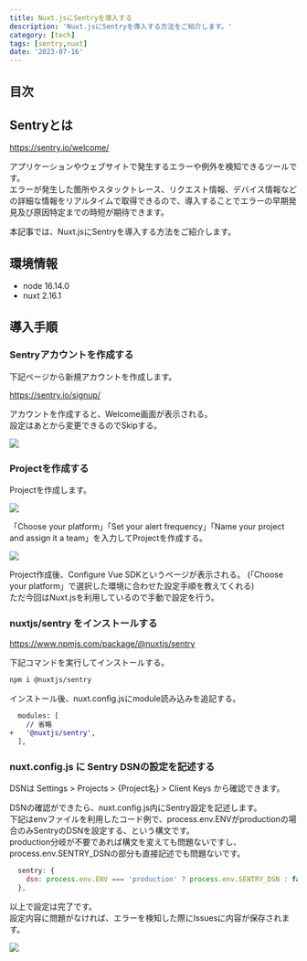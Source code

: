 ```yaml
---
title: Nuxt.jsにSentryを導入する
description: 'Nuxt.jsにSentryを導入する方法をご紹介します。'
category: [tech]
tags: [sentry,nuxt]
date: '2023-07-16'
---
```


## 目次

## Sentryとは

https://sentry.io/welcome/

アプリケーションやウェブサイトで発生するエラーや例外を検知できるツールです。  
エラーが発生した箇所やスタックトレース、リクエスト情報、デバイス情報などの詳細な情報をリアルタイムで取得できるので、導入することでエラーの早期発見及び原因特定までの時短が期待できます。

本記事では、Nuxt.jsにSentryを導入する方法をご紹介します。


## 環境情報

- node 16.14.0
- nuxt 2.16.1

## 導入手順

### Sentryアカウントを作成する

下記ページから新規アカウントを作成します。

https://sentry.io/signup/

アカウントを作成すると、Welcome画面が表示される。  
設定はあとから変更できるのでSkipする。

![](/images/articles/sentry-to-nuxt/01.png)

### Projectを作成する

Projectを作成します。

![](/images/articles/sentry-to-nuxt/02.png)

「Choose your platform」「Set your alert frequency」「Name your project and assign it a team」を入力してProjectを作成する。

![](/images/articles/sentry-to-nuxt/03.png)

Project作成後、Configure Vue SDKというページが表示される。 (「Choose your platform」で選択した環境に合わせた設定手順を教えてくれる)  
ただ今回はNuxt.jsを利用しているので手動で設定を行う。

### nuxtjs/sentry をインストールする

https://www.npmjs.com/package/@nuxtjs/sentry

下記コマンドを実行してインストールする。

```bash
npm i @nuxtjs/sentry
```

インストール後、nuxt.config.jsにmodule読み込みを追記する。

```diff
  modules: [
    // 省略
+   '@nuxtjs/sentry',
  ],
```

### nuxt.config.js に Sentry DSNの設定を記述する

DSNは Settings > Projects > {Project名} > Client Keys から確認できます。

DSNの確認ができたら、nuxt.config.js内にSentry設定を記述します。  
下記はenvファイルを利用したコード例で、process.env.ENVがproductionの場合のみSentryのDSNを設定する、という構文です。  
production分岐が不要であれば構文を変えても問題ないですし、process.env.SENTRY_DSNの部分も直接記述でも問題ないです。  

```javascript
  sentry: {
    dsn: process.env.ENV === 'production' ? process.env.SENTRY_DSN : false,
  },
```

以上で設定は完了です。  
設定内容に問題がなければ、エラーを検知した際にIssuesに内容が保存されます。

![](/images/articles/sentry-to-nuxt/04.png)





